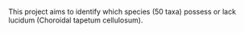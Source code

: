 This project aims to identify which species (50 taxa) possess or lack lucidum (Choroidal tapetum cellulosum).
